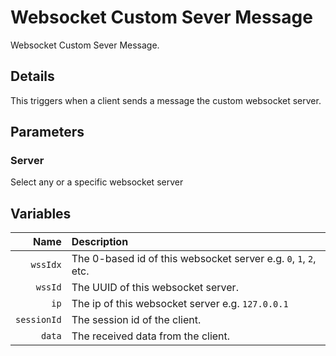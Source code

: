# Websocket Custom Sever Message

Websocket Custom Sever Message.

## Details

This triggers when a client sends a message the custom websocket server.

## Parameters

### Server

Select any or a specific websocket server

## Variables

Name | Description
----:|:------------
`wssIdx` | The 0-based id of this websocket server e.g. `0`, `1`, `2`, etc.
`wssId` | The UUID of this websocket server.
`ip` | The ip of this websocket server e.g. `127.0.0.1`
`sessionId` | The session id of the client.
`data` | The received data from the client.